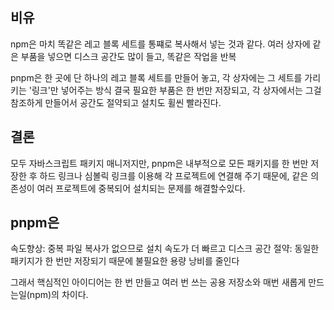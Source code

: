 
## 비유
npm은 마치 똑같은 레고 블록 세트를 통쨰로 복사해서 넣는 것과 같다. 여러 상자에 같은 부품을 넣으면 디스크 공간도 많이 들고, 똑같은 작업을 반복

pnpm은 한 곳에 단 하나의 레고 블록 세트를 만들어 놓고, 각 상자에는 그 세트를 가리키는 '링크'만 넣어주는 방식 결국 필요한 부품은 한 번만 저장되고, 각 상자에서는 그걸 참조하게 만들어서 공간도 절약되고 설치도 휠씬 빨라진다.

## 결론
모두 자바스크립트 패키지 매니저지만, pnpm은 내부적으로 모든 패키지를 한 번만 저장한 후 하드 링크나 심볼릭 링크를 이용해 각 프로젝트에 연결해 주기 때문에, 같은 의존성이 여러 프로젝트에 중복되어 설치되는 문제를 해결할수있다.

## pnpm은
속도향상: 중복 파일 복사가 없으므로 설치 속도가 더 빠르고
디스크 공간 절약: 동일한 패키지가 한 번만 저장되기 때문에 불필요한 용량 낭비를 줄인다

그래서 핵심적인 아이디어는 한 번 만들고 여러 번 쓰는 공용 저장소와 매번 새롭게 만드는일(npm)의 차이다.